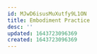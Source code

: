 ```yaml
---
id: MJwD6isusMuXutfy9L1ON
title: Embodiment Practice
desc: ''
updated: 1643723096369
created: 1643723096369
---
```


